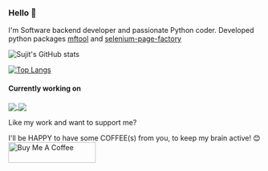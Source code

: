 ### Hello :slightly_smiling_face:

I'm Software backend developer and passionate Python coder.
Developed python packages [mftool](https://github.com/NayakwadiS/mftool) and [selenium-page-factory](https://github.com/NayakwadiS/selenium-page-factory)

<!-- ![](https://komarev.com/ghpvc/?username=NayakwadiS&color=brightgree/n) -->


![Sujit's GitHub stats](https://github-readme-stats.vercel.app/api?username=NayakwadiS&show_icons=true&hide=contribs,issues&locale=en&show_icons=true)

[![Top Langs](https://github-readme-stats.vercel.app/api/top-langs/?username=NayakwadiS&layout=compact)](https://github.com/NayakwadiS/github-readme-stats)

#### Currently working on 

<!-- [![Readme Card](https://github-readme-stats.vercel.app/api/pin/?username=NayakwadiS&repo=mftool)](https://github.com/NayakwadiS/mftool) -->

<a href="https://github.com/NayakwadiS/Forecasting_Mutual_Funds">
  <img align="center" src="https://github-readme-stats.vercel.app/api/pin/?username=NayakwadiS&repo=Forecasting_Mutual_Funds" />
</a>
<a href="https://github.com/NayakwadiS/Predict_Cryptocurrency_INR">
  <img align="center" src="https://github-readme-stats.vercel.app/api/pin/?username=NayakwadiS&repo=Predict_Cryptocurrency_INR" />
</a>

Like my work and want to support me?

I'll be HAPPY to have some COFFEE(s) from you, to keep my brain active! 😊
<a href="https://www.buymeacoffee.com/nayakwadis" target="_blank"><img src="https://cdn.buymeacoffee.com/buttons/default-orange.png" alt="Buy Me A Coffee" height="41" width="174"></a>

